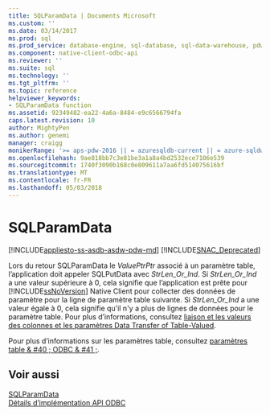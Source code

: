 ```yaml
---
title: SQLParamData | Documents Microsoft
ms.custom: ''
ms.date: 03/14/2017
ms.prod: sql
ms.prod_service: database-engine, sql-database, sql-data-warehouse, pdw
ms.component: native-client-odbc-api
ms.reviewer: ''
ms.suite: sql
ms.technology: ''
ms.tgt_pltfrm: ''
ms.topic: reference
helpviewer_keywords:
- SQLParamData function
ms.assetid: 92349482-ea22-4a6a-8484-e9c6566794fa
caps.latest.revision: 10
author: MightyPen
ms.author: genemi
manager: craigg
monikerRange: '>= aps-pdw-2016 || = azuresqldb-current || = azure-sqldw-latest || >= sql-server-2016 || = sqlallproducts-allversions'
ms.openlocfilehash: 9ae818bb7c3e81be3a1a8a4bd2532ece7106e539
ms.sourcegitcommit: 1740f3090b168c0e809611a7aa6fd514075616bf
ms.translationtype: MT
ms.contentlocale: fr-FR
ms.lasthandoff: 05/03/2018
---
```

# <a name="sqlparamdata"></a>SQLParamData
[!INCLUDE[appliesto-ss-asdb-asdw-pdw-md](../../includes/appliesto-ss-asdb-asdw-pdw-md.md)]
[!INCLUDE[SNAC_Deprecated](../../includes/snac-deprecated.md)]

  Lors du retour SQLParamData le *ValuePtrPtr* associé à un paramètre table, l’application doit appeler SQLPutData avec *StrLen_Or_Ind*. Si *StrLen_Or_Ind* a une valeur supérieure à 0, cela signifie que l’application est prête pour [!INCLUDE[ssNoVersion](../../includes/ssnoversion-md.md)] Native Client pour collecter des données de paramètre pour la ligne de paramètre table suivante. Si *StrLen_Or_Ind* a une valeur égale à 0, cela signifie qu'il n'y a plus de lignes de données pour le paramètre table. Pour plus d’informations, consultez [liaison et les valeurs des colonnes et les paramètres Data Transfer of Table-Valued](../../relational-databases/native-client-odbc-table-valued-parameters/binding-and-data-transfer-of-table-valued-parameters-and-column-values.md).  
  
 Pour plus d’informations sur les paramètres table, consultez [paramètres table & #40 ; ODBC & #41 ;](../../relational-databases/native-client-odbc-table-valued-parameters/table-valued-parameters-odbc.md).  
  
## <a name="see-also"></a>Voir aussi  
 [SQLParamData](http://go.microsoft.com/fwlink/?LinkId=80706)   
 [Détails d’implémentation API ODBC](../../relational-databases/native-client-odbc-api/odbc-api-implementation-details.md)  
  
  
